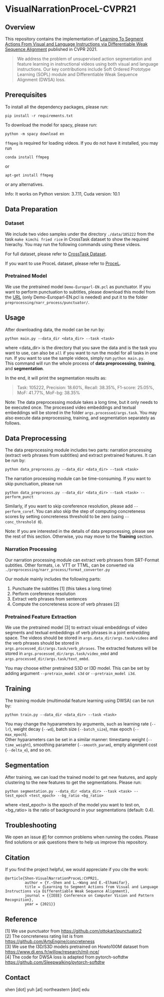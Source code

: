 # VisualNarrationProceL-CVPR21

## Overview 

This repository contains the implementation of [Learning To Segment Actions From Visual and Language Instructions via Differentiable Weak Sequence Alignment](https://openaccess.thecvf.com/content/CVPR2021/papers/Shen_Learning_To_Segment_Actions_From_Visual_and_Language_Instructions_via_CVPR_2021_paper.pdf) published in CVPR 2021.

> We address the problem of unsupervised action segmentation and feature learning in instructional videos using both visual and language instructions. Our key contributions include Soft Ordered Prototype Learning (SOPL) module and Differentiable Weak Sequence Alignment (DWSA) loss.


## Prerequisites
To install all the dependency packages, please run: 
```
pip install -r requirements.txt
```
To download the model for spacy, please run:
```
python -m spacy download en
```
`ffmpeg` is required for loading videos. If you do not have it installed, you may run
```
conda install ffmpeg
```
or 
```
apt-get install ffmpeg
```
or any alternatives.

Info: It works on Python version: 3.7.11, Cuda version: 10.1

## Data Preparation
### Dataset
We include two video samples under the directory `./data/105222` from the task `make kimchi fried rice` in CrossTask dataset to show the required hierachy. You may run the following commands using these videos.

For full dataset, please refer to [CrossTask Dataset](https://github.com/DmZhukov/CrossTask).

If you want to use ProceL dataset, please refer to [ProceL](https://www.khoury.northeastern.edu/home/eelhami/procel.htm).

### Pretrained Model
  We use the pretrained model `Demo-Europarl-EN.pcl` as punctuator. If you want to perform punctuation to subtitles, please download this model from the [URL](https://drive.google.com/drive/folders/0B7BsN5f2F1fZQnFsbzJ3TWxxMms?resourcekey=0-6yhuY9FOeITBBWWNdyG2aw) (only Demo-Europarl-EN.pcl is needed) and put it to the folder `preprocessing/narr_process/punctuator/`.


## Usage
After downloading data, the model can be run by:
  ```
  python main.py --data_dir <data_dir> --task <task>
  ```
where <data_dir> is the directory that you save the data and <task> is the task you want to use, <task> can also be `all` if you want to run the model for all tasks in one run. If you want to use the sample videos, simply run `python main.py`.  
This command will run the whole process of **data preprocessing**, **training**, and **segmentation**. 
  
In the end, it will print the segmentation results as:
 
> Task: 105222, Precision: 18.60%, Recall: 38.35%, F1-score: 25.05%, MoF: 41.77%, MoF-bg: 38.35%
 
Note: The data preprocessing module takes a long time, but it only needs to be executed once. The processed video embeddings and textual embeddings will be stored in the folder `args.processed/args.task`. You may also execute data preprocessing, training, and segmentation separately as follows.
  
## Data Preprocessing
The data preprocessing module includes two parts: narration processing (extract verb phrases from subtitles) and extract pretrained features. It can be run by:
  ```
  python data_preprocess.py --data_dir <data_dir> --task <task>
  ```
 The narration processing module can be time-consuming. If you want to skip punctuation, please run
   ```
  python data_preprocess.py --data_dir <data_dir> --task <task> --perform_punct
  ```
Similarly, if you want to skip coreference resolution, please add `--perform_coref`. You can also skip the step of computing concreteness scores by setting concreteness threshold to be zero (using `--conc_threshold 0`).
  
Note: If you are interested in the details of data preprocessing, please see the rest of this section. Otherwise, you may move to the **Training** section.
  
### Narration Processing
Our narration processing module can extract verb phrases from SRT-Format subtitles. Other formats, i.e. VTT or TTML, can be converted via `./preprocessing/narr_process/format_converter.py`  

Our module mainly includes the following parts:  
1. Punctuate the subtitles [1]  (this takes a long time)
2. Perform coreference resolution
3. Extract verb phrases from sentences
4. Compute the concreteness score of verb phrases [2]  

### Pretrained Feature Extraction
We use the pretrained model [3] to extract visual embeddings of video segments and textual embeddings of verb phrases in a joint embedding space.
The videos should be stored in `args.data_dir/args.task/videos` and the verb phrases should be stored in `args.processed_dir/args.task/verb_phrases`. The extracted features will be stored in `args.processed_dir/args.task/video_embd` and `args.processed_dir/args.task/text_embd`.
  
You may choose either pretrained S3D or I3D model. This can be set by adding argument `--pretrain_model s3d` or `--pretrain_model i3d`.
## Training
The training module (multimodal feature learning using DWSA) can be run by:
  ```
  python train.py --data_dir <data_dir> --task <task>
  ```
 You may change the hyparameters by arguments, such as learning rate (`--lr`), weight decay (`--wd`), batch size (`--batch_size`), max epoch (`--max_epoch`).  
  Other hyparameters can be set in a similar manner: timestamp weight (`--time_weight`), smoothing parameter (`--smooth_param`), empty alignment cost (`--delta_e`), and so on.
  
  
## Segmentation
After training, we can load the trained model to get new features, and apply clustering to the new features to get the segmentations. Please run:
  ```
  python segmentation.py --data_dir <data_dir> --task <task> --test_epoch <test_epoch> --bg_ratio <bg_ratio>
  ```  
 where <test_epoch> is the epoch of the model you want to test on, <bg_ratio> is the ratio of background in your segmentations (default: 0.4).

## Troubleshooting
We open an issue [#1](https://github.com/Yuhan-Shen/VisualNarrationProceL-CVPR21/issues/1) for common problems when running the codes. Please find solutions or ask questions there to help us improve this repository.
  
## Citation
If you find the project helpful, we would appreciate if you cite the work:

```
@article{Shen-VisualNarrationProceL:CVPR21,  
         author = {Y.~Shen and L.~Wang and E.~Elhamifar},  
         title = {Learning to Segment Actions from Visual and Language Instructions via Differentiable Weak Sequence Alignment},  
         journal = {{IEEE} Conference on Computer Vision and Pattern Recognition},  
         year = {2021}}
```

## Reference
[1] We use punctuator from https://github.com/ottokart/punctuator2  
[2] The concreteness rating list is from https://github.com/ArtsEngine/concreteness  
[3] We use the I3D/S3D models pretrained on Howto100M dataset from https://www.di.ens.fr/willow/research/mil-nce/  
[4] The code for DWSA loss is adapted from pytorch-softdtw https://github.com/Sleepwalking/pytorch-softdtw  

## Contact
shen [dot] yuh [at] northeastern [dot] edu

